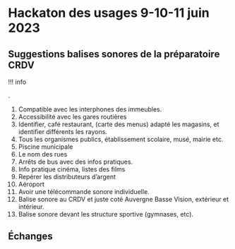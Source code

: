 # Hackaton des usages 9-10-11 juin 2023

## Suggestions balises sonores de la préparatoire CRDV

!!! info

.

1. Compatible avec les interphones des immeubles.
2. Accessibilité avec les gares routières
3. Identifier, café restaurant, (carte des menus) adapté les magasins, et identifier différents les rayons.
4. Tous les organismes publics, établissement scolaire, musé, mairie etc.
5. Piscine municipale
6. Le nom des rues
7. Arrêts de bus avec des infos pratiques.
8. Info pratique cinéma, listes des films
9. Repérer les distributeurs d’argent
10. Aéroport 
11. Avoir une télécommande sonore individuelle.
12. Balise sonore au CRDV et juste coté Auvergne Basse Vision, extérieur et intérieur.
13. Balise sonore devant les structure sportive (gymnases, etc).

## Échanges

